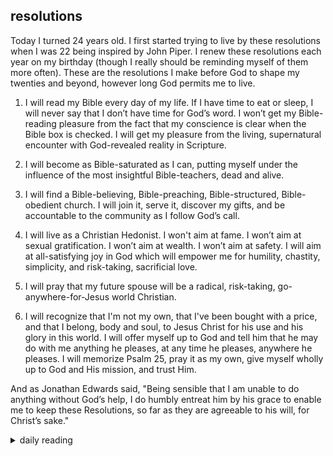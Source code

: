 ## resolutions

Today I turned 24 years old. I first started trying to live by these resolutions when I was 22 being inspired by John Piper. I renew these resolutions each year on my birthday (though I really should be reminding myself of them more often). These are the resolutions I make before God to shape my twenties and beyond, however long God permits me to live.

1. I will read my Bible every day of my life. If I have time to eat or sleep, I will never say that I don’t have time for God’s word. I won’t get my Bible-reading pleasure from the fact that my conscience is clear when the Bible box is checked. I will get my pleasure from the living, supernatural encounter with God-revealed reality in Scripture.

2. I will become as Bible-saturated as I can, putting myself under the influence of the most insightful Bible-teachers, dead and alive.

3. I will find a Bible-believing, Bible-preaching, Bible-structured, Bible-obedient church. I will join it, serve it, discover my gifts, and be accountable to the community as I follow God’s call.

4. I will live as a Christian Hedonist. I won't aim at fame. I won’t aim at sexual gratification. I won’t aim at wealth. I won’t aim at safety. I will aim at all-satisfying joy in God which will empower me for humility, chastity, simplicity, and risk-taking, sacrificial love.

5. I will pray that my future spouse will be a radical, risk-taking, go-anywhere-for-Jesus world Christian.

6. I will recognize that I'm not my own, that I've been bought with a price, and that I belong, body and soul, to Jesus Christ for his use and his glory in this world. I will offer myself up to God and tell him that he may do with me anything he pleases, at any time he pleases, anywhere he pleases. I will memorize Psalm 25, pray it as my own, give myself wholly up to God and His mission, and trust Him.

And as Jonathan Edwards said, "Being sensible that I am unable to do anything without God’s help, I do humbly entreat him by his grace to enable me to keep these Resolutions, so far as they are agreeable to his will, for Christ’s sake."

<details markdown="1">
<summary>daily reading</summary>

| {{ page.date | date: "%B %-d, %Y" }} |
| :-------------: |
| [Ex. 31; John 10; Prov. 7; Gal. 6]({% link _Bible/Bible-year-2.md %}) |
| [BC 34]({% link _bc/bc-month-1.md %}) |
| [The Athanasian Creed](https://threeforms.org/the-athanasian-creed/) |

</details>